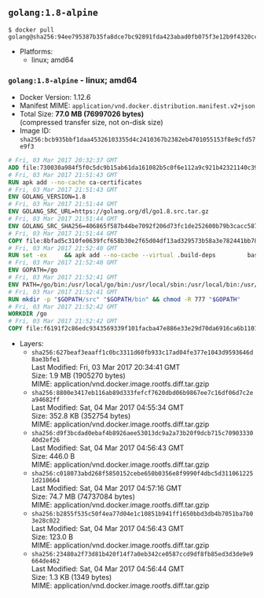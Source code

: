 ## `golang:1.8-alpine`

```console
$ docker pull golang@sha256:94ee795387b35fa8dce7bc92891fda423abad0fb075f3e12b9f4320cc0e451b7
```

-	Platforms:
	-	linux; amd64

### `golang:1.8-alpine` - linux; amd64

-	Docker Version: 1.12.6
-	Manifest MIME: `application/vnd.docker.distribution.manifest.v2+json`
-	Total Size: **77.0 MB (76997026 bytes)**  
	(compressed transfer size, not on-disk size)
-	Image ID: `sha256:bcb935bbf1daa45326103355d4c2410367b2382eb4701055153f8e9cfd57e9f3`

```dockerfile
# Fri, 03 Mar 2017 20:32:37 GMT
ADD file:730030a984f5f0c5dc9b15ab61da161082b5c0f6e112a9c921b42321140c3927 in / 
# Fri, 03 Mar 2017 21:51:43 GMT
RUN apk add --no-cache ca-certificates
# Fri, 03 Mar 2017 21:51:43 GMT
ENV GOLANG_VERSION=1.8
# Fri, 03 Mar 2017 21:51:44 GMT
ENV GOLANG_SRC_URL=https://golang.org/dl/go1.8.src.tar.gz
# Fri, 03 Mar 2017 21:51:44 GMT
ENV GOLANG_SRC_SHA256=406865f587b44be7092f206d73fc1de252600b79b3cacc587b74b5ef5c623596
# Fri, 03 Mar 2017 21:51:44 GMT
COPY file:8bfad5c310fe0639fcf658b30e2f65d04df13ad329573b58a3e782441bb7839c in / 
# Fri, 03 Mar 2017 21:52:40 GMT
RUN set -ex 	&& apk add --no-cache --virtual .build-deps 		bash 		gcc 		musl-dev 		openssl 		go 		&& export GOROOT_BOOTSTRAP="$(go env GOROOT)" 		&& wget -q "$GOLANG_SRC_URL" -O golang.tar.gz 	&& echo "$GOLANG_SRC_SHA256  golang.tar.gz" | sha256sum -c - 	&& tar -C /usr/local -xzf golang.tar.gz 	&& rm golang.tar.gz 	&& cd /usr/local/go/src 	&& patch -p2 -i /no-pic.patch 	&& ./make.bash 		&& rm -rf /*.patch 	&& apk del .build-deps
# Fri, 03 Mar 2017 21:52:40 GMT
ENV GOPATH=/go
# Fri, 03 Mar 2017 21:52:41 GMT
ENV PATH=/go/bin:/usr/local/go/bin:/usr/local/sbin:/usr/local/bin:/usr/sbin:/usr/bin:/sbin:/bin
# Fri, 03 Mar 2017 21:52:41 GMT
RUN mkdir -p "$GOPATH/src" "$GOPATH/bin" && chmod -R 777 "$GOPATH"
# Fri, 03 Mar 2017 21:52:42 GMT
WORKDIR /go
# Fri, 03 Mar 2017 21:52:42 GMT
COPY file:f6191f2c86edc9343569339f101facba47e886e33e29d70da6916ca6b1101a53 in /usr/local/bin/ 
```

-	Layers:
	-	`sha256:627beaf3eaaff1c0bc3311d60fb933c17ad04fe377e1043d9593646d8ae3bfe1`  
		Last Modified: Fri, 03 Mar 2017 20:34:41 GMT  
		Size: 1.9 MB (1905270 bytes)  
		MIME: application/vnd.docker.image.rootfs.diff.tar.gzip
	-	`sha256:8800e3417eb116ab89d333fefcf7620dbd06b9867ee7c16df06d7c2ea94682ff`  
		Last Modified: Sat, 04 Mar 2017 04:55:34 GMT  
		Size: 352.8 KB (352754 bytes)  
		MIME: application/vnd.docker.image.rootfs.diff.tar.gzip
	-	`sha256:d9f3bcdad0ebaf4b8926aee53013dc9a2a73b20f9dcb715c7090333040d2ef26`  
		Last Modified: Sat, 04 Mar 2017 04:56:43 GMT  
		Size: 446.0 B  
		MIME: application/vnd.docker.image.rootfs.diff.tar.gzip
	-	`sha256:c018073abd268f5850152cebe650b0356e8f9990f4dbc5d3110612251d210664`  
		Last Modified: Sat, 04 Mar 2017 04:57:16 GMT  
		Size: 74.7 MB (74737084 bytes)  
		MIME: application/vnd.docker.image.rootfs.diff.tar.gzip
	-	`sha256:b2855f535c50f4ea77d04e1c10851b941ff1650bbd3db4b7051ba7b03e28c022`  
		Last Modified: Sat, 04 Mar 2017 04:56:43 GMT  
		Size: 123.0 B  
		MIME: application/vnd.docker.image.rootfs.diff.tar.gzip
	-	`sha256:23480a2f73d81b420f14f7a0eb342ce0587ccd9df8fb85ed3d3de9e9664de462`  
		Last Modified: Sat, 04 Mar 2017 04:56:44 GMT  
		Size: 1.3 KB (1349 bytes)  
		MIME: application/vnd.docker.image.rootfs.diff.tar.gzip
